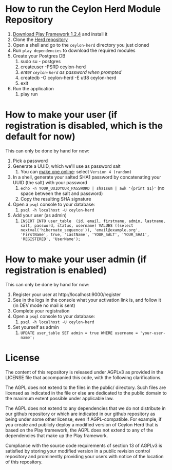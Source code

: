 # How to run the Ceylon Herd Module Repository

1. [Download Play Framework 1.2.4](http://download.playframework.org/releases/play-1.2.4.zip) and install it
1. Clone the [Herd repository](https://github.com/ceylon/ceylon-herd)
1. Open a shell and go to the `ceylon-herd` directory you just cloned
1. Run `play dependencies` to download the required modules
1. Create your Postgres DB
    1. sudo su - postgres 
    1. createuser -PSRD ceylon-herd
    1. _enter `ceylon-herd` as password when prompted_
    1. createdb -O ceylon-herd -E utf8 ceylon-herd
    1. exit
1. Run the application
    1. play run

# How to make your user (if registration is disabled, which is the default for now)

This can only be done by hand for now:

1. Pick a password
1. Generate a UUID, which we'll use as password salt
    1. You can [make one online](http://www.famkruithof.net/uuid/uuidgen): select `Version 4 (random)`
1. In a shell, generate your salted SHA1 password by concatenating your UUID (the salt) with your password
    1. `echo -n YOUR_UUIDYOUR_PASSWORD | sha1sum | awk '{print $1}'` (no space between the salt and password)
    1. Copy the resulting SHA signature
1. Open a `psql` console to your database:
    1. `psql -h localhost -U ceylon-herd`
1. Add your user (as admin)
    1. `INSERT INTO user_table  (id, email, firstname, admin, lastname, salt, password, status, username) VALUES ((select nextval('hibernate_sequence')), 'email@example.org', 'FirstName', true, 'LastName', 'YOUR_SALT', 'YOUR_SHA1', 'REGISTERED', 'UserName');`

# How to make your user admin (if registration is enabled)

This can only be done by hand for now:

1. Register your user at http://localhost:9000/register
1. See in the logs in the console what your activation link is, and follow it (in DEV mode no mail is sent)
1. Complete your registration
1. Open a `psql` console to your database:
    1. `psql -h localhost -U ceylon-herd`
1. Set yourself as admin
    1. `UPDATE user_table SET admin = true WHERE username = 'your-user-name';`

# License

The content of this repository is released under AGPLv3 as provided in
the LICENSE file that accompanied this code, with the following
clarifications.

The AGPL does not extend to the files in the public/ directory. Such
files are licensed as indicated in the file or else are dedicated to
the public domain to the maximum extent possible under applicable law.

The AGPL does not extend to any dependencies that we do not distribute
in our github repository or which are indicated in our github
repository as being under some other license, even if
AGPL-compatible. For example, if you create and publicly deploy a
modified version of Ceylon Herd that is based on the Play framework,
the AGPL does not extend to any of the dependencies that make up the
Play framework.

Compliance with the source code requirements of section 13 of AGPLv3
is satisfied by storing your modified version in a public revision
control repository and prominently providing your users with notice of
the location of this repository.



